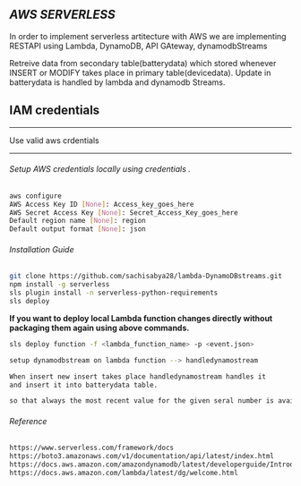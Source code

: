## _AWS SERVERLESS_

In order to implement serverless artitecture with AWS
we are implementing RESTAPI using Lambda, DynamoDB, API GAteway, dynamodbStreams


Retreive data from secondary table(batterydata) which stored whenever INSERT or MODIFY
takes place in primary table(devicedata). 
Update in batterydata is handled by lambda and dynamodb Streams.  

## IAM credentials
*** 
Use valid aws crdentials
***

###### Setup AWS credentials locally using credentials . ######

```bash
aws configure
AWS Access Key ID [None]: Access_key_goes_here
AWS Secret Access Key [None]: Secret_Access_Key_goes_here
Default region name [None]: region
Default output format [None]: json
```
###### Installation Guide ######

```bash
git clone https://github.com/sachisabya28/lambda-DynamoDBstreams.git
npm install -g serverless
sls plugin install -n serverless-python-requirements
sls deploy 
```
**If you want to deploy local Lambda function changes directly without packaging 
them again using above commands.**

```bash
sls deploy function -f <lambda_function_name> -p <event.json>

setup dynamodbstream on lambda function --> handledynamostream

When insert new insert takes place handledynamostream handles it 
and insert it into batterydata table. 

so that always the most recent value for the given seral number is available. 
```
###### Reference ######
```bash
https://www.serverless.com/framework/docs
https://boto3.amazonaws.com/v1/documentation/api/latest/index.html
https://docs.aws.amazon.com/amazondynamodb/latest/developerguide/Introduction.html
https://docs.aws.amazon.com/lambda/latest/dg/welcome.html
```
